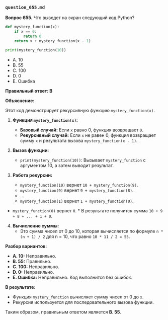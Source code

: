 ### `question_655.md`

**Вопрос 655.** Что выведет на экран следующий код Python?

```python
def mystery_function(x):
    if x == 0:
        return 0
    return x + mystery_function(x - 1)

print(mystery_function(10))
```

-   A. 10
-   B. 55
-   C. 100
-   D. 0
-   E. Ошибка

**Правильный ответ: B**

**Объяснение:**

Этот код демонстрирует рекурсивную функцию `mystery_function(x)`.

1.  **Функция `mystery_function(x)`:**
    *   **Базовый случай:** Если `x` равно 0, функция возвращает `0`.
    *   **Рекурсивный случай:** Если `x` не равен 0, функция возвращает сумму `x` и результата вызова `mystery_function(x - 1)`.

2.  **Вызов функции:**
    *  `print(mystery_function(10))`:  Вызывает `mystery_function` с аргументом 10, а затем выводит результат.

3.  **Работа рекурсии:**
    *  `mystery_function(10)`  вернет `10 + mystery_function(9)`.
    * `mystery_function(9)` вернет `9 + mystery_function(8)`.
    *  ...
    *   `mystery_function(1)` вернет `1 + mystery_function(0)`.
   *  `mystery_function(0)` вернет `0`.
    *   В результате получится сумма `10 + 9 + 8 + ... + 1 + 0`.

4.  **Вычисление суммы:**
    *   Это сумма чисел от 0 до 10, которая вычисляется по формуле `n * (n + 1) / 2` для n = 10, что равно `10 * 11 / 2 = 55`.

**Разбор вариантов:**
*   **A. 10:** Неправильно.
*   **B. 55:** Правильно.
*   **C. 100:** Неправильно.
*  **D. 0:** Неправильно.
*   **E. Ошибка:** Неправильно. Код выполнится без ошибок.

**В результате:**
*   Функция `mystery_function` вычисляет сумму чисел от 0 до `x`.
*  Рекурсия используется для последовательного вызова функции.

Таким образом, правильным ответом является **B. 55**.
